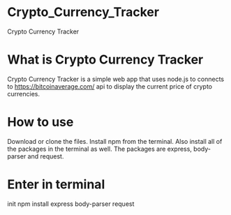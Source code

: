# Crypto_Currency_Tracker
Crypto Currency Tracker

# What is Crypto Currency Tracker
Crypto Currency Tracker is a simple web app that uses node.js to connects to https://bitcoinaverage.com/ api to display the 
current price of crypto currencies. 

# How to use
Download or clone the files. Install npm from the terminal. Also install all of the packages in the terminal as well.
The packages are express, body-parser and request.

# Enter in terminal
init npm
install express body-parser request


